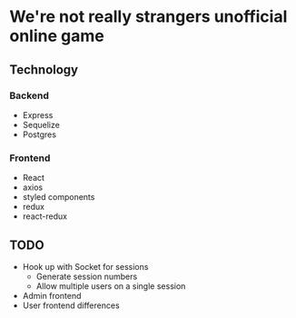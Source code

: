 # We're not really strangers unofficial online game

## Technology

### Backend

- Express
- Sequelize
- Postgres

### Frontend

- React
- axios
- styled components
- redux
- react-redux

## TODO

- Hook up with Socket for sessions
    - Generate session numbers
    - Allow multiple users on a single session
- Admin frontend
- User frontend differences
